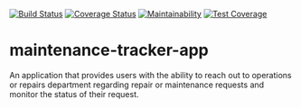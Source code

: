[![Build Status](https://travis-ci.com/AminuSufi585/maintenance-tracker-app.svg?branch=feature)](https://travis-ci.com/AminuSufi585/maintenance-tracker-app) [![Coverage Status](https://coveralls.io/repos/github/AminuSufi585/maintenance-tracker-app/badge.svg?branch=feature)](https://coveralls.io/github/AminuSufi585/maintenance-tracker-app?branch=feature) [![Maintainability](https://api.codeclimate.com/v1/badges/fd858632eebc2b6469d0/maintainability)](https://codeclimate.com/github/AminuSufi585/maintenance-tracker-app/maintainability) [![Test Coverage](https://api.codeclimate.com/v1/badges/fd858632eebc2b6469d0/test_coverage)](https://codeclimate.com/github/AminuSufi585/maintenance-tracker-app/test_coverage)

# maintenance-tracker-app
An application that provides users with the ability to reach out to  operations or repairs department regarding repair or maintenance requests and monitor the  status of their request. 
